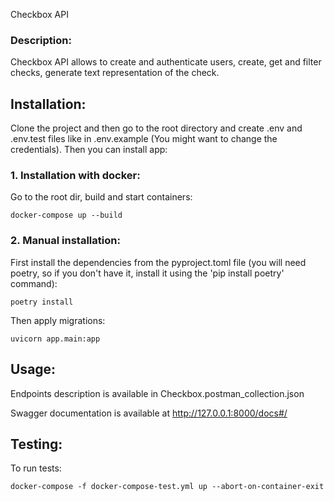 Checkbox API


### Description: 
Checkbox API allows to create and authenticate users,
create, get and filter checks, generate text representation of the check.


## Installation:

Clone the project and then go to the root directory and create .env and .env.test files like in .env.example 
(You might want to change the credentials). Then you can install app:


### 1. Installation with docker:

Go to the root dir, build and start containers:

```commandline
docker-compose up --build
```

### 2. Manual installation:

First install the dependencies from the pyproject.toml file 
(you will need poetry, so if you don't have it, install it using the 'pip install poetry' command):

```commandline
poetry install
```
Then apply migrations:
```commandline
uvicorn app.main:app
```

## Usage:

Endpoints description is available in Checkbox.postman_collection.json

Swagger documentation is available at http://127.0.0.1:8000/docs#/


## Testing:

To run tests:

```commandline
docker-compose -f docker-compose-test.yml up --abort-on-container-exit
```